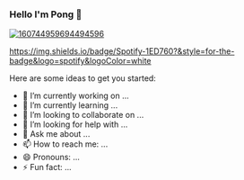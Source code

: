 ### Hello I'm Pong 👋

[![160744959694494596]( https://i.ibb.co/HXHSXnc/Kapong-Mini.png )](https://github.com/Kapongz)

<!--  <img src="https://i.ibb.co/HXHSXnc/Kapong-Mini.png" alt="Kapong-Mini" border="0" /> -->

https://img.shields.io/badge/Spotify-1ED760?&style=for-the-badge&logo=spotify&logoColor=white


Here are some ideas to get you started:

- 🔭 I’m currently working on ...
- 🌱 I’m currently learning ...
- 👯 I’m looking to collaborate on ...
- 🤔 I’m looking for help with ...
- 💬 Ask me about ...
- 📫 How to reach me: ...
- 😄 Pronouns: ...
- ⚡ Fun fact: ...

